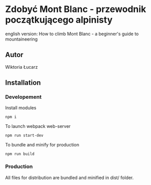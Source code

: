 # Zdobyć Mont Blanc - przewodnik początkującego alpinisty
english version: How to climb Mont Blanc - a beginner's guide to mountaineering

## Autor
Wiktoria Łucarz

## Installation 

### Developement

Install modules
```
npm i
```

To launch webpack web-server
```
npm run start-dev
```

To bundle and minify for production
```
npm run build
```

### Production

All files for distribution are bundled and minified in dist/ folder.
